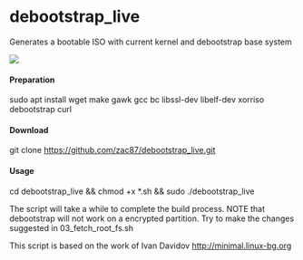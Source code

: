# debootstrap_live
Generates a bootable ISO with current kernel and debootstrap base system

<img src="DebTrapLinux.png">

<h4>Preparation</h4>

sudo apt install wget make gawk gcc bc libssl-dev libelf-dev  xorriso debootstrap curl

<h4>Download</h4>

git clone https://github.com/zac87/debootstrap_live.git

<h4>Usage</h4>

cd debootstrap_live &&
chmod +x *.sh &&
sudo ./debootstrap_live



The script will take a while to complete the build process.
NOTE that debootstrap will not work on a encrypted partition. 
Try to make the changes suggested in 03_fetch_root_fs.sh 

This script is based on the work of Ivan Davidov http://minimal.linux-bg.org
